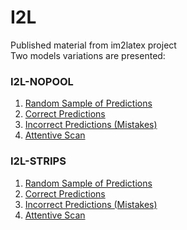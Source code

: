 # I2L
Published material from im2latex project  
Two models variations are presented:  
### I2L-NOPOOL
  1. [Random Sample of Predictions](./I2L-NOPOOL/rand_sample_100.html )
  2. [Correct Predictions](./I2L-NOPOOL/matched_strs_100.html)
  3. [Incorrect Predictions (Mistakes)](./I2L-NOPOOL/unmatched_rand_sample.html)
  4. [Attentive Scan](./I2L-NOPOOL/alpha)
  
### I2L-STRIPS
  1. [Random Sample of Predictions](./I2L-STRIPS/rand_sample_100.html)
  2. [Correct Predictions](./I2L-STRIPS/matched_strs_100.html)
  3. [Incorrect Predictions (Mistakes)](./I2L-STRIPS/unmatched_rand_sample.html)
  4. [Attentive Scan](./I2L-STRIPS/alpha)
